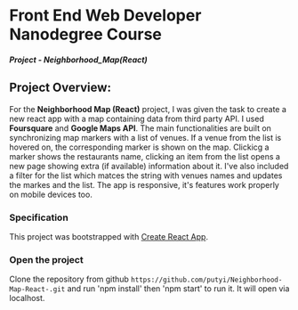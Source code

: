 # Front End Web Developer Nanodegree Course

#### _Project - Neighborhood_Map(React)_

## Project Overview:

For the **Neighborhood Map (React)** project, I was given the task to create a new react app with a map containing data from third party API. I used **Foursquare** and **Google Maps API**. The main functionalities are built on synchronizing map markers with a list of venues. If a venue from the list is hovered on, the corresponding marker is shown on the map. Clickicg a marker shows the restaurants name, clicking an item from the list opens a new page showing extra (if available) information about it. I've also included a filter for the list which matces the string with venues names and updates the markes and the list. The app is responsive, it's features work properly on mobile devices too.

### Specification

This project was bootstrapped with [Create React App](https://github.com/facebookincubator/create-react-app).


### Open the project

Clone the repository from github `https://github.com/putyi/Neighborhood-Map-React-.git` and run 'npm install' then 'npm start' to run it. It will open via localhost.